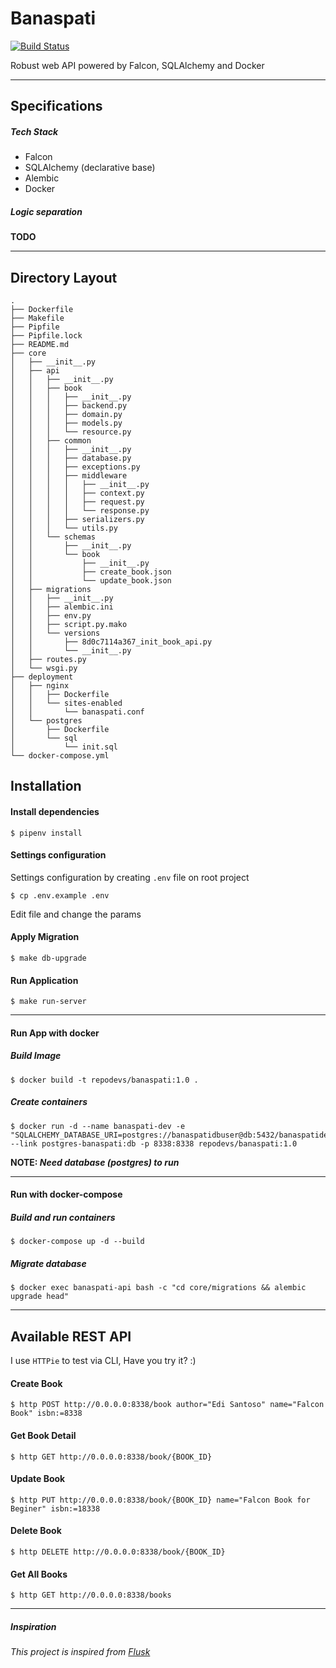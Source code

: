 # Banaspati

[![Build Status](https://travis-ci.org/repodevs/banaspati.svg?branch=master)](https://travis-ci.org/repodevs/banaspati)

Robust web API powered by Falcon, SQLAlchemy and Docker

---
## Specifications

##### Tech Stack
- Falcon
- SQLAlchemy (declarative base)
- Alembic
- Docker


##### Logic separation

**TODO**

---
## Directory Layout

```
.
├── Dockerfile
├── Makefile
├── Pipfile
├── Pipfile.lock
├── README.md
├── core
│   ├── __init__.py
│   ├── api
│   │   ├── __init__.py
│   │   ├── book
│   │   │   ├── __init__.py
│   │   │   ├── backend.py
│   │   │   ├── domain.py
│   │   │   ├── models.py
│   │   │   └── resource.py
│   │   ├── common
│   │   │   ├── __init__.py
│   │   │   ├── database.py
│   │   │   ├── exceptions.py
│   │   │   ├── middleware
│   │   │   │   ├── __init__.py
│   │   │   │   ├── context.py
│   │   │   │   ├── request.py
│   │   │   │   └── response.py
│   │   │   ├── serializers.py
│   │   │   └── utils.py
│   │   └── schemas
│   │       ├── __init__.py
│   │       └── book
│   │           ├── __init__.py
│   │           ├── create_book.json
│   │           └── update_book.json
│   ├── migrations
│   │   ├── __init__.py
│   │   ├── alembic.ini
│   │   ├── env.py
│   │   ├── script.py.mako
│   │   └── versions
│   │       ├── 8d0c7114a367_init_book_api.py
│   │       └── __init__.py
│   ├── routes.py
│   └── wsgi.py
├── deployment
│   ├── nginx
│   │   ├── Dockerfile
│   │   └── sites-enabled
│   │       └── banaspati.conf
│   └── postgres
│       ├── Dockerfile
│       └── sql
│           └── init.sql
└── docker-compose.yml
```

## Installation
#### Install dependencies

```
$ pipenv install
```

#### Settings configuration
Settings configuration by creating `.env` file on root project
```
$ cp .env.example .env
```

Edit file and change the params

#### Apply Migration
```
$ make db-upgrade
```

#### Run Application
```
$ make run-server
```

---
#### Run App with docker

##### Build Image
```
$ docker build -t repodevs/banaspati:1.0 .
```

##### Create containers
```
$ docker run -d --name banaspati-dev -e "SQLALCHEMY_DATABASE_URI=postgres://banaspatidbuser@db:5432/banaspatidev" --link postgres-banaspati:db -p 8338:8338 repodevs/banaspati:1.0
```
**NOTE: _Need database (postgres) to run_**

---
#### Run with docker-compose
##### Build and run containers
```
$ docker-compose up -d --build
```

##### Migrate database
```
$ docker exec banaspati-api bash -c "cd core/migrations && alembic upgrade head"
```

---
## Available REST API

I use `HTTPie` to test via CLI, Have you try it? :)

#### Create Book
```
$ http POST http://0.0.0.0:8338/book author="Edi Santoso" name="Falcon Book" isbn:=8338
```

#### Get Book Detail
```
$ http GET http://0.0.0.0:8338/book/{BOOK_ID}
```

#### Update Book
```
$ http PUT http://0.0.0.0:8338/book/{BOOK_ID} name="Falcon Book for Beginer" isbn:=18338
```

#### Delete Book
```
$ http DELETE http://0.0.0.0:8338/book/{BOOK_ID}
```

#### Get All Books
```
$ http GET http://0.0.0.0:8338/books
```

---
##### Inspiration
_This project is inspired from [Flusk](https://github.com/dimmg/flusk.git)_
